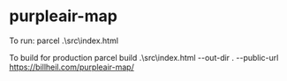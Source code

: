 # purpleair-map
 
To run:
parcel .\src\index.html

To build for production
parcel build .\src\index.html --out-dir . --public-url https://billheil.com/purpleair-map/